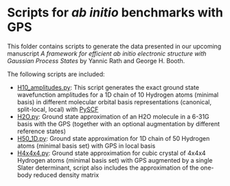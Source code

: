 # Scripts for *ab initio* benchmarks with GPS
This folder contains scripts to generate the data presented in our upcoming manuscript *A framework for efficient ab initio electronic structure with Gaussian Process States* by Yannic Rath and George H. Booth.

The following scripts are included:
- [H10_amplitudes.py](H10_amplitudes.py): This script generates the exact ground state wavefunction amplitudes for a 1D chain of 10 Hydrogen atoms (minimal basis) in different molecular orbital basis representations (canonical, split-local, local) with [PySCF](https://pyscf.org/)
- [H2O.py](H2O.py): Ground state approximation of an H2O molecule in a 6-31G basis with the GPS (together with an optional augmentation by different reference states)
- [H50_1D.py](H50_1D.py): Ground state approximation for 1D chain of 50 Hydrogen atoms (minimal basis set) with GPS in local basis
- [H4x4x4.py](H4x4x4.py): Ground state approximation for cubic crystal of 4x4x4 Hydrogen atoms (minimal basis set) with GPS augmented by a single Slater determinant, script also includes the approximation of the one-body reduced density matrix